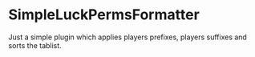 # SimpleLuckPermsFormatter
Just a simple plugin which applies players prefixes, players suffixes and sorts the tablist. 
